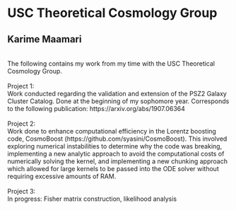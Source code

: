 USC Theoretical Cosmology Group
===============================
Karime Maamari
--------------
<br>
The following contains my work from my time with the USC Theoretical Cosmology Group.
<br><br>
Project 1:<br>
Work conducted regarding the validation and extension of the PSZ2 Galaxy Cluster Catalog. Done at the beginning of my sophomore year. Corresponds to the following publication: https://arxiv.org/abs/1907.06364
<br><br>
Project 2:<br>
Work done to enhance computational efficiency in the Lorentz boosting code, CosmoBoost (https://github.com/syasini/CosmoBoost). This involved exploring numerical instabilities to determine why the code was breaking, implementing a new analytic approach to avoid the computational costs of numerically solving the kernel, and implementing a new chunking approach which allowed for large kernels to be passed into the ODE solver without requiring excessive amounts of RAM.
<br><br>
Project 3:<br>
In progress: Fisher matrix construction, likelihood analysis

